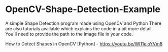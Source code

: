 # OpenCV-Shape-Detection-Example
A simple Shape Detection program made using OpenCV and Python
There are also tutorials available which explains the code in a bit more detail.
You'll need to provide the path to the image file in your code.

How to Detect Shapes in OpenCV [Python] - https://youtu.be/Wl11eloYVm8
